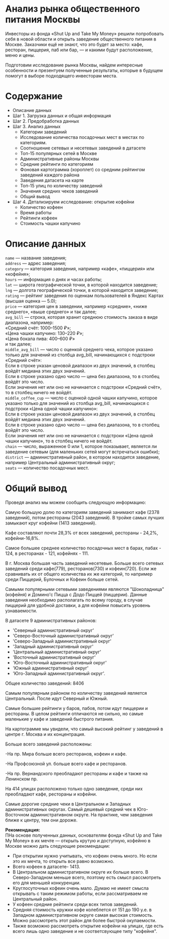 # Анализ рынка общественного питания Москвы

Инвесторы из фонда «Shut Up and Take My Money» решили попробовать себя в новой области и открыть заведение общественного питания в Москве. Заказчики ещё не знают, что это будет за место: кафе, ресторан, пиццерия, паб или бар, — и какими будут расположение, меню и цены.

Подготовим исследование рынка Москвы, найдем интересные особенности и презентуем полученные результаты, которые в будущем помогут в выборе подходящего инвесторам места.

# Содержание

- Описание данных
- Шаг 1. Загрузка данных и общая информация
- Шаг 2. Предобработка данных
- Шаг 3. Анализ данных
    - Категории заведений
    - Исследование количества посадочных мест в местах по категориям.
    - Cоотношение сетевых и несетевых заведений в датасете
    - Топ-15 популярных сетей в Москве
    - Административные районы Москвы
    - Средние рейтинги по категориям
    - Фоновая картограмма (хороплет) со средним рейтингом заведений каждого района
    - Заведения датасета на карте
    - Топ-15 улиц по количеству заведений
    - Значения средних чеков заведений
    - Общий вывод
- Шаг 4. Детализируем исследование: открытие кофейни
    - Количество кофеен
    - Время работы
    - Рейтинги кофеен
    - Cтоимость чашки капучино

# Описание данных
  
`name` — название заведения;  
`address` — адрес заведения;  
`category` — категория заведения, например «кафе», «пиццерия» или «кофейня»;  
`hours` — информация о днях и часах работы;  
`lat` — широта географической точки, в которой находится заведение;  
`lng` — долгота географической точки, в которой находится заведение;  
`rating` — рейтинг заведения по оценкам пользователей в Яндекс Картах (высшая оценка — 5.0);  
`price` — категория цен в заведении, например «средние», «ниже среднего», «выше среднего» и так далее;  
`avg_bill` — строка, которая хранит среднюю стоимость заказа в виде диапазона, например:  
«Средний счёт: 1000–1500 ₽»;  
«Цена чашки капучино: 130–220 ₽»;  
«Цена бокала пива: 400–600 ₽»  
и так далее;  
`middle_avg_bill` — число с оценкой среднего чека, которое указано только для значений из столбца avg_bill, начинающихся с подстроки «Средний счёт»:  
Если в строке указан ценовой диапазон из двух значений, в столбец войдёт медиана этих двух значений.  
Если в строке указано одно число — цена без диапазона, то в столбец войдёт это число.  
Если значения нет или оно не начинается с подстроки «Средний счёт», то в столбец ничего не войдёт.  
`middle_coffee_cup` — число с оценкой одной чашки капучино, которое указано только для значений из столбца avg_bill, начинающихся с подстроки «Цена одной чашки капучино»:  
Если в строке указан ценовой диапазон из двух значений, в столбец войдёт медиана этих двух значений.  
Если в строке указано одно число — цена без диапазона, то в столбец войдёт это число.  
Если значения нет или оно не начинается с подстроки «Цена одной чашки капучино», то в столбец ничего не войдёт.  
`chain` — число, выраженное 0 или 1, которое показывает, является ли заведение сетевым (для маленьких сетей могут встречаться ошибки);  
`district` — административный район, в котором находится заведение, например Центральный административный округ;  
`seats` — количество посадочных мест. 

# Общий вывод

Проведя анализ мы можем сообщить следующую информацию:


Самую большую долю по категориям заведений занимают кафе (2378 заведений), потом рестораны (2043 заведений). В тройке самых лучших замыкают круг кофейни (1413 заведений).

Кафе составляют почти 28,3% от всех заведений, рестораны - 24,2%, кофейни-16,8%.

Самое большее среднее количество посадочных мест в барах, пабах - 124, в ресторанах - 121, кофейнях - 111.

В г. Москва большая часть заведений несетевые.
Больше всего сетевых заведений среди кафе(779), ресторанов(730) и кофеин(720). Если же сравнивать их от общего количества их же категорий, то например среди Пиццерий, Булочных и Кофеин больше сетей.

Самыми популярными сетевыми заведениями являются "Шоколадница" (кофейня) и Домино'с Пицца с Додо Пиццей (пиццерии). Данные заведения необходимо располагать по всему городу, в случае пиццерий для удобной доставки, а для кофейни повысить уровень узнаваемости.

В датасете 9 административных районов: 
- 'Северный административный округ'
- 'Северо-Восточный административный округ'
- 'Северо-Западный административный округ'
- 'Западный административный округ' 
- 'Центральный административный округ'
- 'Восточный административный округ' 
- 'Юго-Восточный административный округ'
- 'Южный административный округ' 
- 'Юго-Западный административный округ'.

Общее количество заведений: 8406

Самым популярным районом по количеству заведений является Центральный. После идут Северный и Южный.

Самые большие рейтинги у баров, пабов, потом идут пиццерии и рестораны.
В целом рейтинги отличаются не сильно, но самые маленькие у кафе и заведений быстрого питания.

На картограмме мы увидели, что самый высокий рейтинг у заведений в центре г. Москва и их концентрация.

Больше всего заведений расположены:

-На пр. Мира больше всего ресторанов, кофеин и кафе.

-На Профсоюзной ул. больше всего кафе и ресторанов.

-На пр. Вернандского преобладают рестораны и кафе и также на Ленинском пр.


На 414 улицах расположено только одно заведение, среди них преобладают кафе, рестораны и кофейни.

Самые дорогие средние чеки в Центральном и Западных административных округах. Самый дешевый средний чек в Юго-Восточном административном округе. На практике, чем заведения ближе к центру, тем они дороже.

**Рекомендация:**  
ПНа основе полученных данных, основателям фонда «Shut Up and Take My Money» в их мечте — открыть крутую и доступную, кофейню в Москве можно дать следующие рекомендации:
- При открытии нужно учитывать, что кофеин очень много. Но если это их мечта, то открыть все равно возможно.
- Всего кофеен в датасете- 1413.
- В Центральном административном округе их больше всего. В Северо-Западном меньше всего, поэтому есть смысл рассмотреть его для меньшей конкуренции.
- Круглосуточных кофеин очень мало. Думаю не имеет смысла открывать с таким режимом работы, если рассматриваем не Центральный район.
- У кофеен средние рейтинги среди всех типов заведений.
- Средняя стоимость кружки кофе колеблется от 151 до 190 у.е. в Западном административном округе самая высокая стоимость. Можно рассмотреть этот район для более быстрой окупаемости.
- Также возможно рассмотреть открытие кофейни на улицах, где есть всего лишь одно заведение и не соответсвующее типу "кофейня".